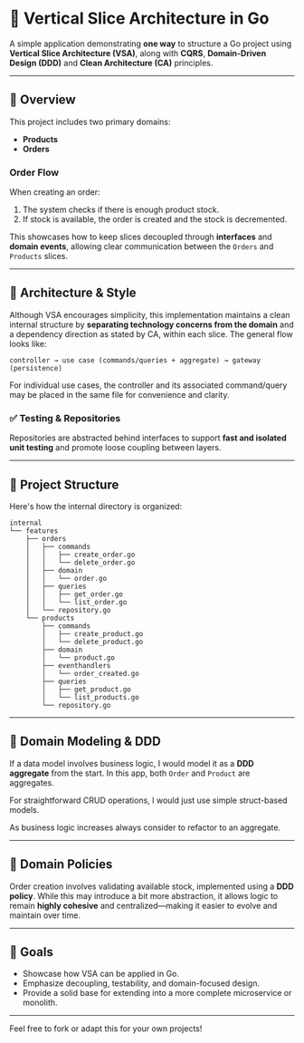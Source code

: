 # 🧱 Vertical Slice Architecture in Go

A simple application demonstrating **one way** to structure a Go project using **Vertical Slice Architecture (VSA)**, along with **CQRS**, **Domain-Driven Design (DDD)** and **Clean Architecture (CA)** principles.

---

## 📝 Overview

This project includes two primary domains:

- **Products**
- **Orders**

### Order Flow

When creating an order:

1. The system checks if there is enough product stock.
2. If stock is available, the order is created and the stock is decremented.

This showcases how to keep slices decoupled through **interfaces** and **domain events**, allowing clear communication between the `Orders` and `Products` slices.

---

## 🧩 Architecture & Style

Although VSA encourages simplicity, this implementation maintains a clean internal structure by **separating technology concerns from the domain** and a dependency direction as stated by CA, within each slice. The general flow looks like:

`controller → use case (commands/queries + aggregate) → gateway (persistence)`

For individual use cases, the controller and its associated command/query may be placed in the same file for convenience and clarity.

### ✅ Testing & Repositories

Repositories are abstracted behind interfaces to support **fast and isolated unit testing** and promote loose coupling between layers.

---

## 📁 Project Structure

Here's how the internal directory is organized:

```
internal
└── features
    ├── orders
    │   ├── commands
    │   │   ├── create_order.go
    │   │   └── delete_order.go
    │   ├── domain
    │   │   └── order.go
    │   ├── queries
    │   │   ├── get_order.go
    │   │   └── list_order.go
    │   └── repository.go
    └── products
        ├── commands
        │   ├── create_product.go
        │   └── delete_product.go
        ├── domain
        │   └── product.go
        ├── eventhandlers
        │   └── order_created.go
        ├── queries
        │   ├── get_product.go
        │   └── list_products.go
        └── repository.go
```


---

## 🧠 Domain Modeling & DDD

If a data model involves business logic, I would model it as a **DDD aggregate** from the start. In this app, both `Order` and `Product` are aggregates.

For straightforward CRUD operations, I would just use simple struct-based models.

As business logic increases always consider to refactor to an aggregate.

---

## 🔄 Domain Policies

Order creation involves validating available stock, implemented using a **DDD policy**. While this may introduce a bit more abstraction, it allows logic to remain **highly cohesive** and centralized—making it easier to evolve and maintain over time. 

---

## 🚀 Goals

- Showcase how VSA can be applied in Go.
- Emphasize decoupling, testability, and domain-focused design.
- Provide a solid base for extending into a more complete microservice or monolith.

---

Feel free to fork or adapt this for your own projects!
